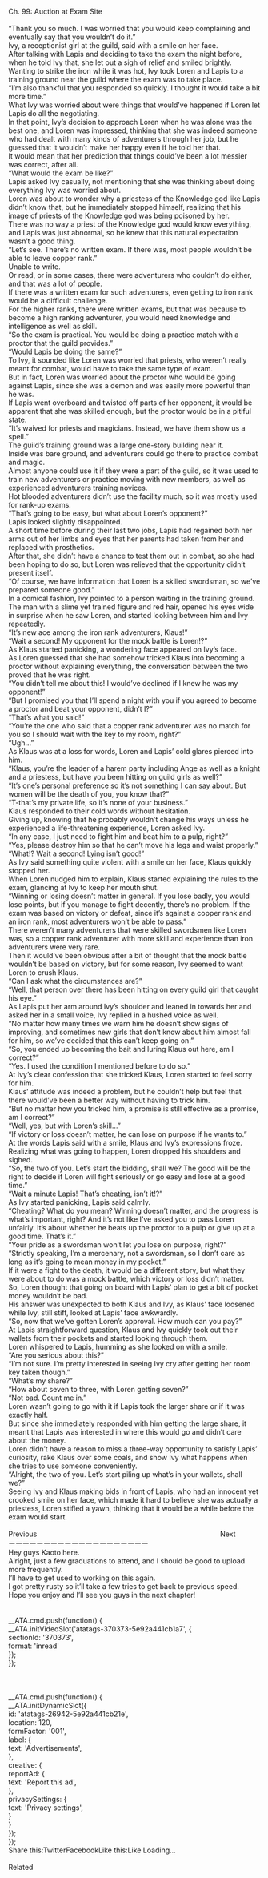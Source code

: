 <br/>
Ch. 99: Auction at Exam Site<br/>
 <br/>
“Thank you so much. I was worried that you would keep complaining and eventually say that you wouldn’t do it.”<br/>
Ivy, a receptionist girl at the guild, said with a smile on her face.<br/>
After talking with Lapis and deciding to take the exam the night before, when he told Ivy that, she let out a sigh of relief and smiled brightly.<br/>
Wanting to strike the iron while it was hot, Ivy took Loren and Lapis to a training ground near the guild where the exam was to take place.<br/>
“I’m also thankful that you responded so quickly. I thought it would take a bit more time.”<br/>
What Ivy was worried about were things that would’ve happened if Loren let Lapis do all the negotiating.<br/>
In that point, Ivy’s decision to approach Loren when he was alone was the best one, and Loren was impressed, thinking that she was indeed someone who had dealt with many kinds of adventurers through her job, but he guessed that it wouldn’t make her happy even if he told her that.<br/>
It would mean that her prediction that things could’ve been a lot messier was correct, after all.<br/>
“What would the exam be like?”<br/>
Lapis asked Ivy casually, not mentioning that she was thinking about doing everything Ivy was worried about.<br/>
Loren was about to wonder why a priestess of the Knowledge god like Lapis didn’t know that, but he immediately stopped himself, realizing that his image of priests of the Knowledge god was being poisoned by her.<br/>
There was no way a priest of the Knowledge god would know everything, and Lapis was just abnormal, so he knew that this natural expectation wasn’t a good thing.<br/>
“Let’s see. There’s no written exam. If there was, most people wouldn’t be able to leave copper rank.”<br/>
Unable to write.<br/>
Or read, or in some cases, there were adventurers who couldn’t do either, and that was a lot of people.<br/>
If there was a written exam for such adventurers, even getting to iron rank would be a difficult challenge.<br/>
For the higher ranks, there were written exams, but that was because to become a high ranking adventurer, you would need knowledge and intelligence as well as skill.<br/>
“So the exam is practical. You would be doing a practice match with a proctor that the guild provides.”<br/>
“Would Lapis be doing the same?”<br/>
To Ivy, it sounded like Loren was worried that priests, who weren’t really meant for combat, would have to take the same type of exam.<br/>
But in fact, Loren was worried about the proctor who would be going against Lapis, since she was a demon and was easily more powerful than he was.<br/>
If Lapis went overboard and twisted off parts of her opponent, it would be apparent that she was skilled enough, but the proctor would be in a pitiful state.<br/>
“It’s waived for priests and magicians. Instead, we have them show us a spell.”<br/>
The guild’s training ground was a large one-story building near it.<br/>
Inside was bare ground, and adventurers could go there to practice combat and magic.<br/>
Almost anyone could use it if they were a part of the guild, so it was used to train new adventurers or practice moving with new members, as well as experienced adventurers training novices.<br/>
Hot blooded adventurers didn’t use the facility much, so it was mostly used for rank-up exams.<br/>
“That’s going to be easy, but what about Loren’s opponent?”<br/>
Lapis looked slightly disappointed.<br/>
A short time before during their last two jobs, Lapis had regained both her arms out of her limbs and eyes that her parents had taken from her and replaced with prosthetics.<br/>
After that, she didn’t have a chance to test them out in combat, so she had been hoping to do so, but Loren was relieved that the opportunity didn’t present itself.<br/>
“Of course, we have information that Loren is a skilled swordsman, so we’ve prepared someone good.”<br/>
In a comical fashion, Ivy pointed to a person waiting in the training ground.<br/>
The man with a slime yet trained figure and red hair, opened his eyes wide in surprise when he saw Loren, and started looking between him and Ivy repeatedly.<br/>
“It’s new ace among the iron rank adventurers, Klaus!”<br/>
“Wait a second! My opponent for the mock battle is Loren!?”<br/>
As Klaus started panicking, a wondering face appeared on Ivy’s face.<br/>
As Loren guessed that she had somehow tricked Klaus into becoming a proctor without explaining everything, the conversation between the two proved that he was right.<br/>
“You didn’t tell me about this! I would’ve declined if I knew he was my opponent!”<br/>
“But I promised you that I’ll spend a night with you if you agreed to become a proctor and beat your opponent, didn’t I?”<br/>
“That’s what you said!”<br/>
“You’re the one who said that a copper rank adventurer was no match for you so I should wait with the key to my room, right?”<br/>
“Ugh…”<br/>
As Klaus was at a loss for words, Loren and Lapis’ cold glares pierced into him.<br/>
“Klaus, you’re the leader of a harem party including Ange as well as a knight and a priestess, but have you been hitting on guild girls as well?”<br/>
“It’s one’s personal preference so it’s not something I can say about. But women will be the death of you, you know that?”<br/>
“T-that’s my private life, so it’s none of your business.”<br/>
Klaus responded to their cold words without hesitation.<br/>
Giving up, knowing that he probably wouldn’t change his ways unless he experienced a life-threatening experience, Loren asked Ivy.<br/>
“In any case, I just need to fight him and beat him to a pulp, right?”<br/>
“Yes, please destroy him so that he can’t move his legs and waist properly.”<br/>
“What!? Wait a second! Lying isn’t good!”<br/>
As Ivy said something quite violent with a smile on her face, Klaus quickly stopped her.<br/>
When Loren nudged him to explain, Klaus started explaining the rules to the exam, glancing at Ivy to keep her mouth shut.<br/>
“Winning or losing doesn’t matter in general. If you lose badly, you would lose points, but if you manage to fight decently, there’s no problem. If the exam was based on victory or defeat, since it’s against a copper rank and an iron rank, most adventurers won’t be able to pass.”<br/>
There weren’t many adventurers that were skilled swordsmen like Loren was, so a copper rank adventurer with more skill and experience than iron adventurers were very rare.<br/>
Then it would’ve been obvious after a bit of thought that the mock battle wouldn’t be based on victory, but for some reason, Ivy seemed to want Loren to crush Klaus.<br/>
“Can I ask what the circumstances are?”<br/>
“Well, that person over there has been hitting on every guild girl that caught his eye.”<br/>
As Lapis put her arm around Ivy’s shoulder and leaned in towards her and asked her in a small voice, Ivy replied in a hushed voice as well.<br/>
“No matter how many times we warn him he doesn’t show signs of improving, and sometimes new girls that don’t know about him almost fall for him, so we’ve decided that this can’t keep going on.”<br/>
“So, you ended up becoming the bait and luring Klaus out here, am I correct?”<br/>
“Yes. I used the condition I mentioned before to do so.”<br/>
At Ivy’s clear confession that she tricked Klaus, Loren started to feel sorry for him.<br/>
Klaus’ attitude was indeed a problem, but he couldn’t help but feel that there would’ve been a better way without having to trick him.<br/>
“But no matter how you tricked him, a promise is still effective as a promise, am I correct?”<br/>
“Well, yes, but with Loren’s skill…”<br/>
“If victory or loss doesn’t matter, he can lose on purpose if he wants to.”<br/>
At the words Lapis said with a smile, Klaus and Ivy’s expressions froze.<br/>
Realizing what was going to happen, Loren dropped his shoulders and sighed.<br/>
“So, the two of you. Let’s start the bidding, shall we? The good will be the right to decide if Loren will fight seriously or go easy and lose at a good time.”<br/>
“Wait a minute Lapis! That’s cheating, isn’t it!?”<br/>
As Ivy started panicking, Lapis said calmly.<br/>
“Cheating? What do you mean? Winning doesn’t matter, and the progress is what’s important, right? And it’s not like I’ve asked you to pass Loren unfairly. It’s about whether he beats up the proctor to a pulp or give up at a good time. That’s it.”<br/>
“Your pride as a swordsman won’t let you lose on purpose, right?”<br/>
“Strictly speaking, I’m a mercenary, not a swordsman, so I don’t care as long as it’s going to mean money in my pocket.”<br/>
If it were a fight to the death, it would be a different story, but what they were about to do was a mock battle, which victory or loss didn’t matter.<br/>
So, Loren thought that going on board with Lapis’ plan to get a bit of pocket money wouldn’t be bad.<br/>
His answer was unexpected to both Klaus and Ivy, as Klaus’ face loosened while Ivy, still stiff, looked at Lapis’ face awkwardly.<br/>
“So, now that we’ve gotten Loren’s approval. How much can you pay?”<br/>
At Lapis straightforward question, Klaus and Ivy quickly took out their wallets from their pockets and started looking through them.<br/>
Loren whispered to Lapis, humming as she looked on with a smile.<br/>
“Are you serious about this?”<br/>
“I’m not sure. I’m pretty interested in seeing Ivy cry after getting her room key taken though.”<br/>
“What’s my share?”<br/>
“How about seven to three, with Loren getting seven?”<br/>
“Not bad. Count me in.”<br/>
Loren wasn’t going to go with it if Lapis took the larger share or if it was exactly half.<br/>
But since she immediately responded with him getting the large share, it meant that Lapis was interested in where this would go and didn’t care about the money.<br/>
Loren didn’t have a reason to miss a three-way opportunity to satisfy Lapis’ curiosity, rake Klaus over some coals, and show Ivy what happens when she tries to use someone conveniently.<br/>
“Alright, the two of you. Let’s start piling up what’s in your wallets, shall we?”<br/>
Seeing Ivy and Klaus making bids in front of Lapis, who had an innocent yet crooked smile on her face, which made it hard to believe she was actually a priestess, Loren stifled a yawn, thinking that it would be a while before the exam would start.<br/>
 <br/>
Previous                                                                                             Next<br/>
ーーーーーーーーーーーーーーーーーーーー<br/>
Hey guys Kaoto here.<br/>
Alright, just a few graduations to attend, and I should be good to upload more frequently.<br/>
I’ll have to get used to working on this again.<br/>
I got pretty rusty so it’ll take a few tries to get back to previous speed.<br/>
Hope you enjoy and I’ll see you guys in the next chapter!<br/>
<br/>
<br/>
            __ATA.cmd.push(function() {<br/>
                __ATA.initVideoSlot('atatags-370373-5e92a441cb1a7', {<br/>
                    sectionId: '370373',<br/>
                    format: 'inread'<br/>
                });<br/>
            });<br/>
        <br/>
 <br/>
<br/>
				__ATA.cmd.push(function() {<br/>
					__ATA.initDynamicSlot({<br/>
						id: 'atatags-26942-5e92a441cb21e',<br/>
						location: 120,<br/>
						formFactor: '001',<br/>
						label: {<br/>
							text: 'Advertisements',<br/>
						},<br/>
						creative: {<br/>
							reportAd: {<br/>
								text: 'Report this ad',<br/>
							},<br/>
							privacySettings: {<br/>
								text: 'Privacy settings',<br/>
							}<br/>
						}<br/>
					});<br/>
				});<br/>
			Share this:TwitterFacebookLike this:Like Loading...<br/>
<br/>
Related<br/>
 